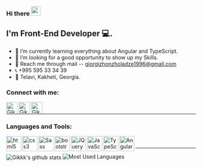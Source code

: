 ### Hi there <a href="https://my-portfolio-7ab4c.web.app/"><img src="https://media.giphy.com/media/hvRJCLFzcasrR4ia7z/giphy.gif" width="25px"></a>

## I'm Front-End Developer 💻.

- 🌱 I’m currently learning everything about Angular and TypeScript.
- 💯 I’m looking for a good opportunity to show up my Skills.
- 📧 Reach me through mail -- giorgizhonzholadze1996@gmail.com
- 📞 +995 595 33 34 39
- 📍 Telavi, Kakheti, Georgia.

### Connect with me:

[<img align="left" alt="Gikkk | facebook" width="30px" src="https://cdn.jsdelivr.net/npm/simple-icons@v3/icons/facebook.svg" />][facebook]
[<img align="left" alt="Gikkk | linkedin" width="30px" src="https://cdn.jsdelivr.net/npm/simple-icons@v3/icons/linkedin.svg" />][linkedin]
[<img align="left" alt="Gikkk | instagram" width="30px" src="https://cdn.jsdelivr.net/npm/simple-icons@v3/icons/instagram.svg" />][instagram]

<br />

---

### Languages and Tools:

<img align="left" alt="html5" width="40px" src="https://raw.githubusercontent.com/I-BLACKPANTHER/devicon/c5378d6c2510ffa0b3e4475af95618a8048d6cf1/icons/html5/html5-original-wordmark.svg" />
<img align="left" alt="css3" width="40px" src="https://raw.githubusercontent.com/I-BLACKPANTHER/devicon/c5378d6c2510ffa0b3e4475af95618a8048d6cf1/icons/css3/css3-original-wordmark.svg" />
<img align="left" alt="Sass" width="40px" src="https://raw.githubusercontent.com/I-BLACKPANTHER/devicon/c5378d6c2510ffa0b3e4475af95618a8048d6cf1/icons/sass/sass-original.svg" />
<img align="left" alt="bootstrap" width="40px" src="https://raw.githubusercontent.com/I-BLACKPANTHER/devicon/c5378d6c2510ffa0b3e4475af95618a8048d6cf1/icons/bootstrap/bootstrap-plain.svg" />
<img align="left" alt="JQuery" width="40px" src="https://raw.githubusercontent.com/I-BLACKPANTHER/devicon/c5378d6c2510ffa0b3e4475af95618a8048d6cf1/icons/jquery/jquery-original-wordmark.svg" />
<img align="left" alt="JavaScript" width="40px" src="https://raw.githubusercontent.com/I-BLACKPANTHER/devicon/c5378d6c2510ffa0b3e4475af95618a8048d6cf1/icons/javascript/javascript-original.svg" />
<img align="left" alt="TypeScript" width="40px" src="https://raw.githubusercontent.com/I-BLACKPANTHER/devicon/c5378d6c2510ffa0b3e4475af95618a8048d6cf1/icons/typescript/typescript-original.svg" />
<img align="left" alt="Angular" width="40px" src="https://raw.githubusercontent.com/I-BLACKPANTHER/devicon/c5378d6c2510ffa0b3e4475af95618a8048d6cf1/icons/angularjs/angularjs-original.svg" />

<br />

---

<img align="center" src="https://github-readme-stats.anuraghazra1.vercel.app/api?username=anuraghazra&show_icons=true&include_all_commits=true&theme=material-palenight" alt="Gikkk's github stats" />
<img  alt="Most Used Languages" src="https://github-readme-stats.vercel.app/api/top-langs/?username=Gikkk&layout=compact&theme=material-palenight" />

[facebook]: https://www.facebook.com/zhonzholadze
[instagram]: https://www.instagram.com/giorgizhonzholadze
[linkedin]: https://www.linkedin.com/in/giorgi-zhonzholadze-23b5a4204

